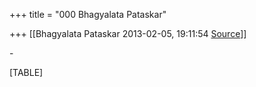 +++
title = "000 Bhagyalata Pataskar"

+++
[[Bhagyalata Pataskar	2013-02-05, 19:11:54 [Source](https://groups.google.com/g/bvparishat/c/RzVg7iWpimc)]]



  

  

\-  

  

[TABLE]

  
  

